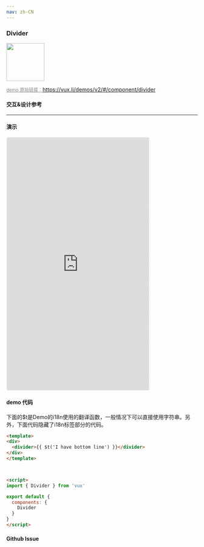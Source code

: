 ```yaml
---
nav: zh-CN
---
```



### Divider

<img width="100" src="http://qr.topscan.com/api.php?text=https%3A%2F%2Fvux.li%2Fdemos%2Fv2%2F%23%2Fcomponent%2Fdivider"/>

<a href="https://vux.li/demos/v2/#/component/divider" target="_blank" style="font-size:12px;color:#888;">demo 原始链接：https://vux.li/demos/v2/#/component/divider</a>


#### 交互&设计参考

---

#### 演示

 <div style="width:377px;height:667px;display:inline-block;border:1px dashed #ececec;border-radius:5px;overflow:hidden;">
   <iframe src="https://vux.li/demos/v2/#/component/divider" width="375" height="667" border="0" frameborder="0"></iframe>
 </div>

#### demo 代码

<p class="tip">下面的$t是Demo的i18n使用的翻译函数，一般情况下可以直接使用字符串。另外，下面代码隐藏了i18n标签部分的代码。</p>

``` html
<template>
<div>
  <divider>{{ $t('I have bottom line') }}</divider>
</div>
</template>



<script>
import { Divider } from 'vux'

export default {
  components: {
    Divider
  }
}
</script>
```


#### Github Issue
